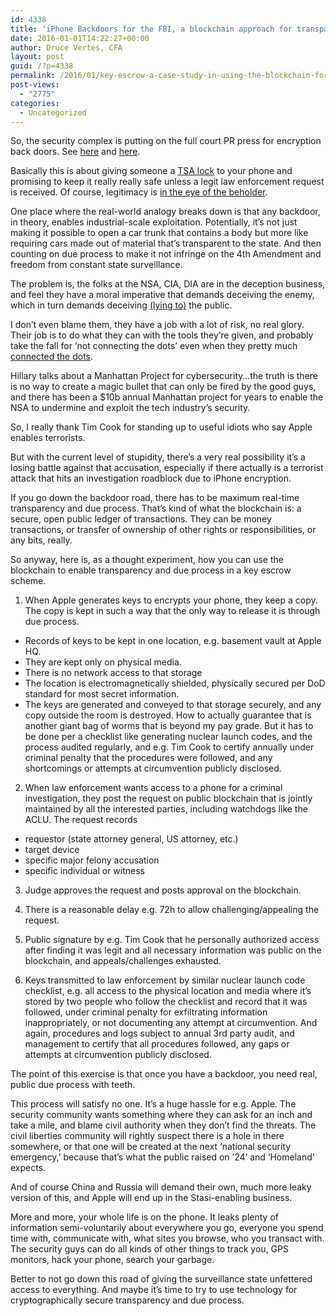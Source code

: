 ```yaml
---
id: 4338
title: 'iPhone Backdoors for the FBI, a blockchain approach for transparent due process, and why it&#8217;s a bad idea'
date: 2016-01-01T14:22:27+00:00
author: Druce Vertes, CFA
layout: post
guid: /?p=4338
permalink: /2016/01/key-escrow-a-case-study-in-using-the-blockchain-for-transparency/
post-views:
  - "2775"
categories:
  - Uncategorized
---
```

So, the security complex is putting on the full court PR press for encryption back doors. See [here](http://www.thedailybeast.com/articles/2015/12/28/manhattan-da-smartphone-encryption-foiled-120-criminal-cases.html) and [here](http://www.wsj.com/articles/fbi-seeks-to-reframe-encryption-debate-1451417252).

Basically this is about giving someone a [TSA lock](https://theintercept.com/2015/09/17/tsa-doesnt-really-care-luggage-locks-hacked/) to your phone and promising to keep it really really safe unless a legit law enforcement request is received. Of course, legitimacy is [in the eye of the beholder](https://theintercept.com/2015/12/30/spying-on-congress-and-israel-nsa-cheerleaders-discover-value-of-privacy-only-when-their-own-is-violated/).

One place where the real-world analogy breaks down is that any backdoor, in theory, enables industrial-scale exploitation. Potentially, it&#8217;s not just making it possible to open a car trunk that contains a body but more like requiring cars made out of material that&#8217;s transparent to the state. And then counting on due process to make it not infringe on the 4th Amendment and freedom from constant state surveillance.

The problem is, the folks at the NSA, CIA, DIA are in the deception business, and feel they have a moral imperative that demands deceiving the enemy, which in turn demands deceiving [(lying to)](http://thehill.com/policy/technology/241508-spy-head-had-absolutely-forgotten-about-nsa-program) the public.

I don&#8217;t even blame them, they have a job with a lot of risk, no real glory. Their job is to do what they can with the tools they&#8217;re given, and probably take the fall for &#8216;not connecting the dots&#8217; even when they pretty much [connected the dots](http://www.nytimes.com/2012/09/11/opinion/the-bush-white-house-was-deaf-to-9-11-warnings.html?_r=0). 

Hillary talks about a Manhattan Project for cybersecurity&#8230;the truth is there is no way to create a magic bullet that can only be fired by the good guys, and there has been a $10b annual Manhattan project for years to enable the NSA to undermine and exploit the tech industry&#8217;s security. 

So, I really thank Tim Cook for standing up to useful idiots who say Apple enables terrorists.

But with the current level of stupidity, there&#8217;s a very real possibility it&#8217;s a losing battle against that accusation, especially if there actually is a terrorist attack that hits an investigation roadblock due to iPhone encryption.

If you go down the backdoor road, there has to be maximum real-time transparency and due process. That&#8217;s kind of what the blockchain is: a secure, open public ledger of transactions. They can be money transactions, or transfer of ownership of other rights or responsibilities, or any bits, really.

So anyway, here is, as a thought experiment, how you can use the blockchain to enable transparency and due process in a key escrow scheme.

1) When Apple generates keys to encrypts your phone, they keep a copy. The copy is kept in such a way that the only way to release it is through due process. 

  * Records of keys to be kept in one location, e.g. basement vault at Apple HQ. 
  * They are kept only on physical media. 
  * There is no network access to that storage 
  * The location is electromagnetically shielded, physically secured per DoD standard for most secret information. 
  * The keys are generated and conveyed to that storage securely, and any copy outside the room is destroyed. How to actually guarantee that is another giant bag of worms that is beyond my pay grade. But it has to be done per a checklist like generating nuclear launch codes, and the process audited regularly, and e.g. Tim Cook to certify annually under criminal penalty that the procedures were followed, and any shortcomings or attempts at circumvention publicly disclosed.

2) When law enforcement wants access to a phone for a criminal investigation, they post the request on public blockchain that is jointly maintained by all the interested parties, including watchdogs like the ACLU. The request records

  * requestor (state attorney general, US attorney, etc.)
  * target device
  * specific major felony accusation
  * specific individual or witness

3) Judge approves the request and posts approval on the blockchain.

4) There is a reasonable delay e.g. 72h to allow challenging/appealing the request.

5) Public signature by e.g. Tim Cook that he personally authorized access after finding it was legit and all necessary information was public on the blockchain, and appeals/challenges exhausted.

6) Keys transmitted to law enforcement by similar nuclear launch code checklist, e.g. all access to the physical location and media where it&#8217;s stored by two people who follow the checklist and record that it was followed, under criminal penalty for exfiltrating information inappropriately, or not documenting any attempt at circumvention. And again, procedures and logs subject to annual 3rd party audit, and management to certify that all procedures followed, any gaps or attempts at circumvention publicly disclosed.

The point of this exercise is that once you have a backdoor, you need real, public due process with teeth.

This process will satisfy no one. It&#8217;s a huge hassle for e.g. Apple. The security community wants something where they can ask for an inch and take a mile, and blame civil authority when they don&#8217;t find the threats. The civil liberties community will rightly suspect there is a hole in there somewhere, or that one will be created at the next &#8216;national security emergency,&#8217; because that&#8217;s what the public raised on &#8217;24&#8217; and &#8216;Homeland&#8217; expects.

And of course China and Russia will demand their own, much more leaky version of this, and Apple will end up in the Stasi-enabling business. 

More and more, your whole life is on the phone. It leaks plenty of information semi-voluntarily about everywhere you go, everyone you spend time with, communicate with, what sites you browse, who you transact with. The security guys can do all kinds of other things to track you, GPS monitors, hack your phone, search your garbage. 

Better to not go down this road of giving the surveillance state unfettered access to everything. And maybe it&#8217;s time to try to use technology for cryptographically secure transparency and due process.